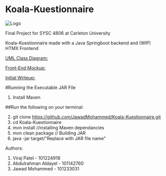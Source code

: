 ﻿# Koala-Kuestionnaire
![Logo](https://github.com/user-attachments/assets/a0dd8b23-93f1-49b1-b89e-9bb8160d63ed)


Final Project for SYSC 4806 at Carleton University

Koala-Kuestionnaire made with a Java Springboot backend and (WIP) HTMX Frontend

[UML Class Diagram:](https://app.diagrams.net/#G1u2_kEiDjmifOMmWzB57y7Kxv0m5GYgh2#%7B%22pageId%22%3A%22wxf8efvGGPWjzxauskDP%22%7D)

[Front-End Mockup:](https://docs.google.com/presentation/d/1517oo0Sg0uBIAgBG-HQa3aO_WIEbvdIw9or2LpHIVyE/edit?usp=sharing)

[Initial Writeup:](https://docs.google.com/document/d/1IyZHtcENoB2JM6cke4yu5bPZR-3-EdlKjJhLk1Yskj8/edit?usp=sharing)

#Running the Executable JAR File
	
1. Install Maven

##Run the following on your terminal:

2. git clone https://github.com/JawadMohammed/Koala-Kuestionnaire.git
3. cd Koala-Kuestionnaire
4. mvn install								//installing Maven dependancies
5. mvn clean package							// Building JAR
6. java -jar target/"Replace with JAR file name"


Authors:
1. Viraj Patel - 101224918
2. Abdulrahman Aldayel - 101142760
3. Jawad Mohammed - 101233031
